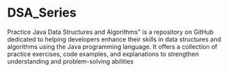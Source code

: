 # DSA_Series
Practice Java Data Structures and Algorithms" is a repository on GitHub dedicated to helping developers enhance their skills in data structures and algorithms using the Java programming language. It offers a collection of practice exercises, code examples, and explanations to strengthen understanding and problem-solving abilities
